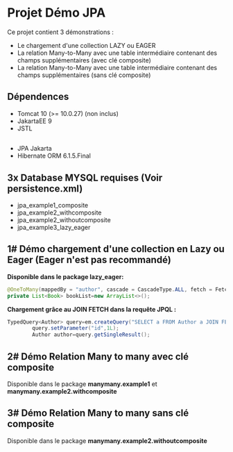 # Projet Démo JPA

Ce projet contient 3 démonstrations :

- Le chargement d'une collection LAZY ou EAGER
- La relation Many-to-Many avec une table intermédiaire contenant des champs supplémentaires
  (avec clé composite)
- La relation Many-to-Many avec une table intermédiaire contenant des champs supplémentaires
  (sans clé composite)

## Dépendences

- Tomcat 10 (>= 10.0.27) (non inclus)
- JakartaEE 9
- JSTL

##

- JPA Jakarta
- Hibernate ORM 6.1.5.Final

## 3x Database MYSQL requises (Voir persistence.xml)

- jpa_example1_composite
- jpa_example2_withcomposite
- jpa_example2_withoutcomposite
- jpa_example3_lazy_eager

## 1# Démo chargement d'une collection en Lazy ou Eager (Eager n'est pas recommandé)

**Disponible dans le package lazy_eager:**

```java
@OneToMany(mappedBy = "author", cascade = CascadeType.ALL, fetch = FetchType.LAZY)
private List<Book> bookList=new ArrayList<>();
```

**Chargement grâce au JOIN FETCH dans la requête JPQL :**

```java
TypedQuery<Author> query=em.createQuery("SELECT a FROM Author a JOIN FETCH a.bookList WHERE a.id=:id",Author.class);
        query.setParameter("id",1L);
        Author author=query.getSingleResult();
```

## 2# Démo Relation Many to many avec clé composite

Disponible dans le package **manymany.example1** et **manymany.example2.withcomposite**

## 3# Démo Relation Many to many sans clé composite

Disponible dans le package **manymany.example2.withoutcomposite**

